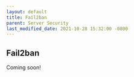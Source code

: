 ```yaml
---
layout: default
title: Fail2ban
parent: Server Security
last_modified_date: 2021-10-28 15:32:00 -0800
---
```


## Fail2ban

Coming soon!